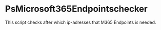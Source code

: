 # PsMicrosoft365Endpointschecker
This script checks after which ip-adresses that M365 Endpoints is needed.
